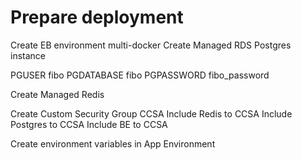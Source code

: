 # Prepare deployment

Create EB environment multi-docker
Create Managed RDS Postgres instance

PGUSER fibo
PGDATABASE fibo
PGPASSWORD fibo_password

Create Managed Redis

Create Custom Security Group CCSA
Include Redis to CCSA
Include Postgres to CCSA
Include BE to CCSA

Create environment variables in App Environment



